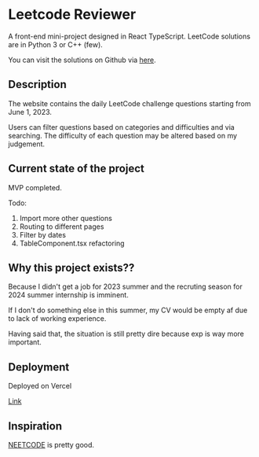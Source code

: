 # Leetcode Reviewer

A front-end mini-project designed in React TypeScript. LeetCode solutions are in Python 3 or C++ (few).

You can visit the solutions on Github via [here](https://github.com/LeeHengYu/LeetCodeRevision).

## Description

The website contains the daily LeetCode challenge questions starting from June 1, 2023.

Users can filter questions based on categories and difficulties and via searching. The difficulty of each question may be altered based on my judgement.

## Current state of the project

MVP completed.

Todo:

1. Import more other questions
2. Routing to different pages
3. Filter by dates
4. TableComponent.tsx refactoring

## Why this project exists??

Because I didn't get a job for 2023 summer and the recruting season for 2024 summer internship is imminent.

If I don't do something else in this summer, my CV would be empty af due to lack of working experience.

Having said that, the situation is still pretty dire because exp is way more important.

## Deployment

Deployed on Vercel

[Link](leetcode-reviewer.vercel.app)

## Inspiration

[NEETCODE](https://neetcode.io/practice) is pretty good.
